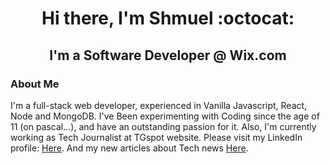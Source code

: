 <h1 align='center'> Hi there, I'm Shmuel :octocat:</h1>

<h2 align='center'> I'm a  Software Developer @ Wix.com</h2>

### About Me
I'm a full-stack web developer, experienced in Vanilla Javascript, React, Node and MongoDB. I've Been experimenting with Coding since the age of 11 (on pascal...), and have an outstanding passion for it. Also, I'm currently working as Tech Journalist at TGspot website.
Please visit my LinkedIn profile: [Here](https://www.linkedin.com/in/shmuel-gabai-5ab380b4/).
And my new articles about Tech news [Here](https://www.tgspot.co.il/author/shmuelgb/).

<!--
**shmuelgb/shmuelgb** is a ✨ _special_ ✨ repository because its `README.md` (this file) appears on your GitHub profile.

Here are some ideas to get you started:

- 🔭 I’m currently working on ...
- 🌱 I’m currently learning ...
- 👯 I’m looking to collaborate on ...
- 🤔 I’m looking for help with ...
- 💬 Ask me about ...
- 📫 How to reach me: ...
- 😄 Pronouns: ...
- ⚡ Fun fact: ...
-->
